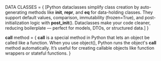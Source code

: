 DATA CLASSES = {
    [Python dataclasses simplify class creation by auto-generating methods like __init__, __repr__, and __eq__ for data-holding classes.
They support default values, comparison, immutability (frozen=True), and post-initialization logic with __post_init__().
Dataclasses make your code cleaner, reducing boilerplate — perfect for models, DTOs, or structured data.]
}

__call__ method = {
    __call__ is a special method in Python that lets an object be called like a function.
When you use object(), Python runs the object's __call__ method automatically.
It’s useful for creating callable objects like function wrappers or stateful functions.
}